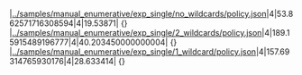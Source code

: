 |[../samples/manual_enumerative/exp_single/no_wildcards/policy.json](../samples/manual_enumerative/exp_single/no_wildcards/policy.json)|4|53.862571716308594|4|19.53871|
{}
|[../samples/manual_enumerative/exp_single/2_wildcards/policy.json](../samples/manual_enumerative/exp_single/2_wildcards/policy.json)|4|189.15915489196777|4|40.203450000000004|
{}
|[../samples/manual_enumerative/exp_single/1_wildcard/policy.json](../samples/manual_enumerative/exp_single/1_wildcard/policy.json)|4|157.69314765930176|4|28.633414|
{}
